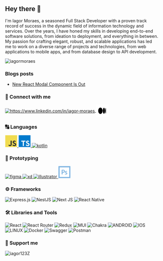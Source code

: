 <h2>Hey there 👋</h3>


I'm Iagor Moraes, a seasoned Full Stack Developer with a proven track record of success in the dynamic field of information technology and services. Over the years, I have honed my skills in developing end-to-end software solutions, from ideation to deployment, and everything in between. My passion for crafting elegant, robust, and scalable applications has led me to work on a diverse range of projects and technologies, from web applications to mobile apps, and from database design to API development.

<p align="left">
  <img src="https://komarev.com/ghpvc/?username=iagormoraes&label=Profile%20views&color=0e75b6&style=flat" alt="iagormoraes" />
</p>

### Blogs posts
<!-- BLOG-POST-LIST:START -->
- [New React Modal Component Is Out](https://medium.com/@iagor123/new-react-modal-eee6d40b991a?source=rss-2ab0a3842084------2)
<!-- BLOG-POST-LIST:END -->

<h3 align="left">🔗 Connect with me</h3>
<p align="left">
  <a href="https://www.linkedin.com/in/iagor-moraes" target="blank">
    <img align="center" src="https://content.linkedin.com/content/dam/me/business/en-us/amp/brand-site/v2/bg/LI-Bug.svg.original.svg" alt="https://www.linkedin.com/in/iagor-moraes" height="40" width="40" />
  </a>
  <a href="https://medium.com/@iagor123" target="blank">
    <img align="center" src="https://raw.githubusercontent.com/Medium/medium-logos/master/03_Symbol/01_Black/JPG/RGB/Medium-Symbol-Black-RGB%401x.jpg" alt="@iagor123" height="40" width="40" />
  </a>
</p>

<h3 align="left">🔠 Languages</h3>
<p align="left">
  <a href="https://developer.mozilla.org/en-US/docs/Web/JavaScript" target="_blank" rel="noreferrer">
    <img src="https://raw.githubusercontent.com/devicons/devicon/master/icons/javascript/javascript-original.svg" alt="javascript" width="40" height="40" />
  </a>
  <a href="https://www.typescriptlang.org/" target="_blank" rel="noreferrer">
    <img src="https://raw.githubusercontent.com/devicons/devicon/master/icons/typescript/typescript-original.svg" alt="typescript" width="40" height="40" />
  </a>
  <a href="https://kotlinlang.org" target="_blank" rel="noreferrer">
    <img src="https://www.vectorlogo.zone/logos/kotlinlang/kotlinlang-icon.svg" alt="kotlin" width="40" height="40" />
  </a>
</p>

<h3 align="left">🤖 Prototyping</h3>
<p align="left">
    <a href="https://www.figma.com/" target="_blank" rel="noreferrer">
    <img src="https://www.vectorlogo.zone/logos/figma/figma-icon.svg" alt="figma" width="40" height="40" />
    </a>
    <a href="https://www.adobe.com/products/xd.html" target="_blank" rel="noreferrer">
    <img src="https://cdn.worldvectorlogo.com/logos/adobe-xd.svg" alt="xd" width="40" height="40" />
    </a>
    <a href="https://www.adobe.com/in/products/illustrator.html" target="_blank" rel="noreferrer">
    <img src="https://www.vectorlogo.zone/logos/adobe_illustrator/adobe_illustrator-icon.svg" alt="illustrator" width="40" height="40" />
    </a>
    <a href="https://www.photoshop.com/en" target="_blank" rel="noreferrer">
    <img src="https://raw.githubusercontent.com/devicons/devicon/master/icons/photoshop/photoshop-line.svg" alt="photoshop" width="40" height="40" />
    </a>
</p>

<h3 align="left">⚙️ Frameworks</h3>

![Express.js](https://img.shields.io/badge/express.js-%23404d59.svg?style=for-the-badge&logo=express&logoColor=%2361DAFB) ![NestJS](https://img.shields.io/badge/nestjs-%23E0234E.svg?style=for-the-badge&logo=nestjs&logoColor=white) ![Next JS](https://img.shields.io/badge/Next-black?style=for-the-badge&logo=next.js&logoColor=white) ![React Native](https://img.shields.io/badge/react_native-%2320232a.svg?style=for-the-badge&logo=react&logoColor=%2361DAFB)

<h3 align="left">🛠️ Libraries and Tools</h3>

![React](https://img.shields.io/badge/react-%2320232a.svg?style=for-the-badge&logo=react&logoColor=%2361DAFB) 
![React Router](https://img.shields.io/badge/React_Router-CA4245?style=for-the-badge&logo=react-router&logoColor=white) 
![Redux](https://img.shields.io/badge/redux-%23593d88.svg?style=for-the-badge&logo=redux&logoColor=white) 
![MUI](https://img.shields.io/badge/MUI-%230081CB.svg?style=for-the-badge&logo=material-ui&logoColor=white)
![Chakra](https://img.shields.io/badge/chakra-%234ED1C5.svg?style=for-the-badge&logo=chakraui&logoColor=white)
![ANDROID](https://img.shields.io/badge/android-%2320232a.svg?style=for-the-badge&logo=android&logoColor=%a4c639)
![IOS](https://img.shields.io/badge/IOS-%2320232a.svg?style=for-the-badge&logo=apple&logoColor=white)
![LINUX](https://img.shields.io/badge/Linux-FCC624?style=for-the-badge&logo=linux&logoColor=black)
![Docker](https://img.shields.io/badge/docker-%230db7ed.svg?style=for-the-badge&logo=docker&logoColor=white) 
![Swagger](https://img.shields.io/badge/-Swagger-%23Clojure?style=for-the-badge&logo=swagger&logoColor=white) 
![Postman](https://img.shields.io/badge/Postman-FF6C37?style=for-the-badge&logo=postman&logoColor=white) 

<h3 align="left">🙌 Support me</h3>
<p>
  <a href="https://www.buymeacoffee.com/iagor123Z">
    <img align="left" src="https://cdn.buymeacoffee.com/buttons/v2/default-yellow.png" height="50" width="210" alt="iagor123Z" />
  </a>
</p>

